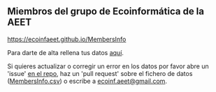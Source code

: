 ## Miembros del grupo de Ecoinformática de la AEET

https://ecoinfaeet.github.io/MembersInfo

Para darte de alta rellena tus datos [aquí](https://docs.google.com/forms/d/e/1FAIpQLScCIlXvN2LtOkj1MNFPK-UzTfkK8jg5ZMXT0OgjyUUJdndo2Q/viewform?c=0&w=1). 

Si quieres actualizar o corregir un error en los datos por favor abre un 'issue' [en el repo](https://github.com/ecoinfAEET/MembersInfo), haz un 'pull request' sobre el fichero de datos ([MembersInfo.csv](https://github.com/ecoinfAEET/MembersInfo/blob/master/MembersInfo.csv)) o escribe a ecoinf.aeet@gmail.com.

